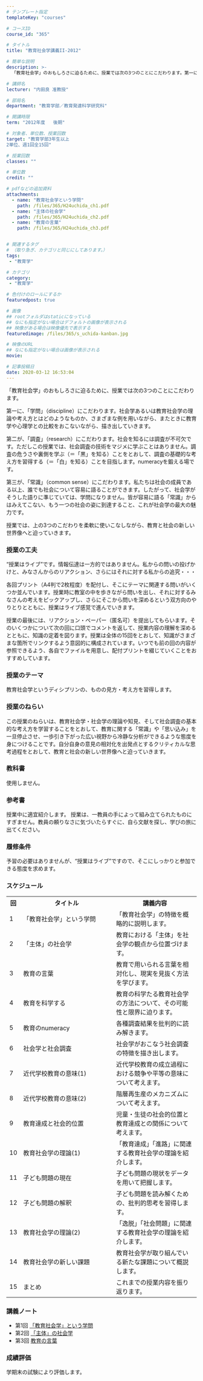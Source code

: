 ```yaml
---
# テンプレート指定
templateKey: "courses"

# コースID
course_id: "365"

# タイトル
title: "教育社会学講義II-2012"

# 簡単な説明
description: >-
  「教育社会学」のおもしろさに迫るために、授業では次の3つのことにこだわります。第一に、「学問」（discipline）にこだわります。社会学あるいは教育社会学の理論や考え方とはどのようなものか、さ...

# 講師名
lecturer: "内田良 准教授"

# 部局名
department: "教育学部／教育発達科学研究科"

# 開講時限
term: "2012年度	後期"

# 対象者、単位数、授業回数
target: "教育学部3年生以上
2単位、週1回全15回"

# 授業回数
classes: ""

# 単位数
credit: ""

# pdfなどの追加資料
attachments: 
  - name: "教育社会学という学問" 
    path: /files/365/H24uchida_ch1.pdf
  - name: "主体の社会学" 
    path: /files/365/H24uchida_ch2.pdf
  - name: "教育の言葉" 
    path: /files/365/H24uchida_ch3.pdf


# 関連するタグ
# （取り急ぎ、カテゴリと同じにしてあります。）
tags:
 - "教育学"

# カテゴリ
category:
 - "教育学"

# 色付けのロールにするか
featuredpost: true

# 画像
## rootフォルダはstaticになっている
## なにも指定がない場合はデフォルトの画像が表示される
## 映像がある場合は映像優先で表示する
featuredimage: /files/365/s_uchida-kanban.jpg

# 映像のURL
## なにも指定がない場合は画像が表示される
movie: 

# 記事投稿日
date: 2020-03-12 16:53:04
---
```



「教育社会学」のおもしろさに迫るために、授業では次の3つのことにこだわります。

第一に、「学問」（discipline）にこだわります。社会学あるいは教育社会学の理論や考え方とはどのようなものか、さまざまな例を用いながら、またときに教育学や心理学との比較をおこないながら、描き出していきます。

第二が、「調査」（research）にこだわります。社会を知るには調査が不可欠です。ただしこの授業では、社会調査の技術をマジメに学ぶことはありません。調査の危うさや裏側を学ぶ（＝「黒」を知る）ことをとおして、調査の基礎的な考え方を習得する（＝「白」を知る）ことを目指します。numeracyを鍛える場です。

第三が、「常識」（common sense）にこだわります。私たちは社会の成員である以上、誰でも社会について容易に語ることができます。したがって、社会学がそうした語りに準じていては、学問になりません。皆が容易に語る「常識」からはみえてこない、もう一つの社会の姿に到達すること、これが社会学の最大の魅力です。

授業では、上の3つのこだわりを柔軟に使いこなしながら、教育と社会の新しい世界像へと迫っていきます。


### 授業の工夫

“授業はライブ”です。情報伝達は一方的ではありません。私からの問いの投げかけと、みなさんからのリアクション、さらにはそれに対する私からの追究・・・

各回プリント（A4判で2枚程度）を配付し、そこにテーマに関連する問いがいくつか並んでいます。授業時に教室の中を歩きながら問いを出し、それに対するみなさんの考えをピックアップし、さらにそこから問いを深めるという双方向のやりとりとともに、授業はライブ感覚で進んでいきます。

授業の最後には、リアクション・ペーパー（匿名可）を提出してもらいます。そのいくつかについて次の回に口頭でコメントを返して、授業内容の理解を深めるとともに、知識の定着を図ります。授業は全体の15回をとおして、知識がさまざまな箇所でリンクするよう意図的に構成されています。いつでも前の回の内容が参照できるよう、各自でファイルを用意し、配付プリントを綴じていくことをおすすめしています。





### 授業のテーマ

教育社会学というディシプリンの、ものの見方・考え方を習得します。

### 授業のねらい

この授業のねらいは、教育社会学・社会学の理論や知見、そして社会調査の基本的な考え方を学習することをとおして、教育に関する「常識」や「思い込み」を一旦停止させ、一歩引き下がった広い視野から冷静な分析ができるような態度を身につけることです。自分自身の意見の相対化を出発点とするクリティカルな思考過程をとおして、教育と社会の新しい世界像へと迫っていきます。

### 教科書

使用しません。

### 参考書

授業中に適宜紹介します。
授業は、一教員の手によって組み立てられたものにすぎません。教員の頼りなさに気づいたらすぐに、自ら文献を探し、学びの旅に出てください。

### 履修条件

予習の必要はありませんが、“授業はライブ”ですので、そこにしっかりと参加できる態度を求めます。


<h3>スケジュール</h3> 	
<table class="basic" width="455">
<tr>
<th width="20" class="center">回</th>
<th width="435" class="center">タイトル</th>
<th width="435" class="center">講義内容</th>
</tr>

<tr>
<td width="20" class="center">1</td>
<td width="435">「教育社会学」という学問</td>
<td width="435">「教育社会学」の特徴を概略的に説明します。</td>
</tr>

<tr>
<td width="20" class="center">2</td>
<td width="435">「主体」の社会学</td>
<td width="435">教育における「主体」を社会学の観点から位置づけます。</td>
</tr>

<tr>
<td width="20" class="center">3</td>
<td width="435">教育の言葉</td>
<td width="435">教育で用いられる言葉を相対化し、現実を見抜く方法を学びます。</td>
</tr>

<tr>
<td width="20" class="center">4</td>
<td width="435">教育を科学する</td>
<td width="435">教育の科学たる教育社会学の方法について、その可能性と限界に迫ります。</td>
</tr>

<tr>
<td width="20" class="center">5</td>
<td width="435">教育のnumeracy</td>
<td width="435">各種調査結果を批判的に読み解きます。</td>
</tr>

<tr>
<td width="20" class="center">6</td>
<td width="435">社会学と社会調査</td>
<td width="435">社会学がおこなう社会調査の特徴を描き出します。</td>
</tr>

<tr>
<td width="20" class="center">7</td>
<td width="435">近代学校教育の意味(1)</td>
<td width="435">近代学校教育の成立過程における競争や平等の意味について考えます。</td>
</tr>

<tr>
<td width="20" class="center">8</td>
<td width="435">近代学校教育の意味(2)</td>
<td width="435">階層再生産のメカニズムについて考えます。</td>
</tr>

<tr>
<td width="20" class="center">9</td>
<td width="435">教育達成と社会的位置</td>
<td width="435">児童・生徒の社会的位置と教育達成との関係について考えます。</td>
</tr>

<tr>
<td width="20" class="center">10</td>
<td width="435">教育社会学の理論(1)</td>
<td width="435">「教育達成」「進路」に関連する教育社会学の理論を紹介します。</td>
</tr>

<tr>
<td width="20" class="center">11</td>
<td width="435">子ども問題の現在</td>
<td width="435">子ども問題の現状をデータを用いて把握します。</td>
</tr>

<tr>
<td width="20" class="center">12</td>
<td width="435">子ども問題の解釈</td>
<td width="435">子ども問題を読み解くための、批判的思考を習得します。</td>
</tr>

<tr>
<td width="20" class="center">13</td>
<td width="435">教育社会学の理論(2)</td>
<td width="435">「逸脱」「社会問題」に関連する教育社会学の理論を紹介します。</td>
</tr>

<tr>
<td width="20" class="center">14</td>
<td width="435">教育社会学の新しい課題</td>
<td width="435">教育社会学が取り組んでいる新たな課題について概説します。</td>
</tr>

<tr>
<td width="20" class="center">15</td>
<td width="435">まとめ</td>
<td width="435">これまでの授業内容を振り返ります。</td>
</tr>


</table>


<h3>講義ノート</h3>	

- 第1回
[「教育社会学」という学問](/files/365/H24uchida_ch1.pdf) 
- 第2回
[「主体」の社会学](/files/365/H24uchida_ch2.pdf) 
- 第3回
[教育の言葉](/files/365/H24uchida_ch3.pdf) 






<h3>成績評価</h3>
<p>学期末の試験により評価します。</p>


